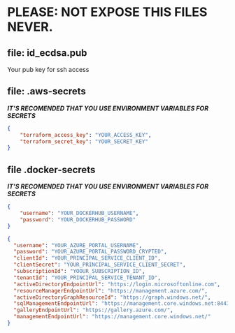 # PLEASE: NOT EXPOSE THIS FILES NEVER.

## file: id_ecdsa.pub

Your pub key for ssh access

## file: .aws-secrets

***IT'S RECOMENDED THAT YOU USE ENVIRONMENT VARIABLES FOR SECRETS***

```json
{  
    "terraform_access_key": "YOUR_ACCESS_KEY",
    "terraform_secret_key": "YOUR_SECRET_KEY"
}

```

## file .docker-secrets

***IT'S RECOMENDED THAT YOU USE ENVIRONMENT VARIABLES FOR SECRETS***

```json
{
    "username": "YOUR_DOCKERHUB_USERNAME",
    "password": "YOUR_DOCKERHUB_PASSWORD"
}
```

```json
{  
  "username": "YOUR_AZURE_PORTAL_USERNAME",
  "password": "YOUR_AZURE_PORTAL_PASSWORD_CRYPTED",
  "clientId": "YOUR_PRINCIPAL_SERVICE_CLIENT_ID",
  "clientSecret": "YOUR_PRINCIPAL_SERVICE_CLIENT_SECRET",
  "subscriptionId": "YOOUR_SUBSCRIPTION_ID",
  "tenantId": "YOUR_PRINCIPAL_SERVICE_TENANT_ID",
  "activeDirectoryEndpointUrl": "https://login.microsoftonline.com",
  "resourceManagerEndpointUrl": "https://management.azure.com/",
  "activeDirectoryGraphResourceId": "https://graph.windows.net/",
  "sqlManagementEndpointUrl": "https://management.core.windows.net:8443/",
  "galleryEndpointUrl": "https://gallery.azure.com/",
  "managementEndpointUrl": "https://management.core.windows.net/"
}
```
